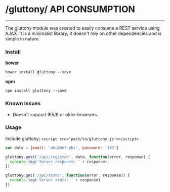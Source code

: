# /gluttony/ API CONSUMPTION
---

The gluttony module was created to easily consume a REST service using AJAX. It is a minimalist library; it doesn't rely on other dependencies and is simple in nature.

### Install

**bower**

```
bower install gluttony --save
```

**npm**

```
npm install gluttony --save
```

### Known Issues

* Doesn't support IE5/6 or older browsers.

### Usage

Include gluttony; `<script src='path/to/gluttony.js'></script>`

```javascript
var data = {email: 'abc@def.ghi', password: '123'}

gluttony.post('/api/register', data, function(error, response) {
  console.log('Server response: ' + response)
})

gluttony.get('/api/stats', function(error, response)) {
  console.log('Server stats: ' + response)
})
```
